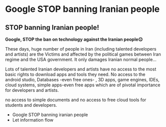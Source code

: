 # Google STOP banning Iranian people
 STOP banning Iranian people!
 ------
 
**Google, STOP the ban on technology against the Iranian people😐**

These days, huge number of people in Iran (including talented developers and artists) are the Victims and affected by the political 
games between Iran regime and the USA government.
It only damages Iranian normal people...

Lots of talented Iranian developers and artists have no access to the most basic rights to download apps and tools they need.
No access to the android studio, Databases -even free ones- , 3D apps, game engines, IDEs, cloud systems,
simple apps-even free apps which are of pivotal importance for developers and artists. 

no access to simple documents and no access to free cloud tools for students and developers.



* Google STOP banning iranian people
* Let information flow
